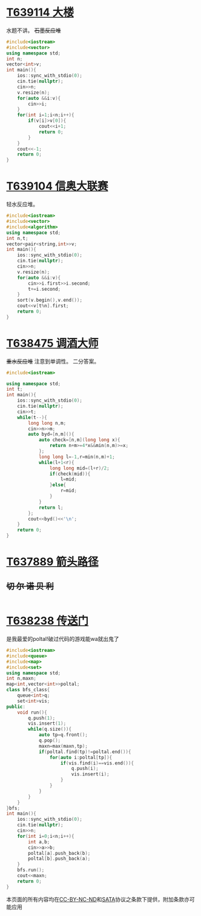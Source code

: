 # [T639114 大楼](https://www.luogu.com.cn/problem/T639114?contestId=271415)
水题不讲。
~~石墨反应堆~~
```cpp
#include<iostream>
#include<vector>
using namespace std;
int n;
vector<int>v;
int main(){
	ios::sync_with_stdio(0);
	cin.tie(nullptr);
	cin>>n;
	v.resize(n);
	for(auto &&i:v){
		cin>>i;
	}
	for(int i=1;i<n;i++){
		if(v[i]>v[0]){
			cout<<i+1;
			return 0;
		}
	}
	cout<<-1;
	return 0;
}
```
# [T639104 信奥大联赛](https://www.luogu.com.cn/problem/T639104?contestId=271415)
轻水反应堆。
```cpp
#include<iostream>
#include<vector>
#include<algorithm>
using namespace std;
int n,t;
vector<pair<string,int>>v;
int main(){
	ios::sync_with_stdio(0);
	cin.tie(nullptr);
	cin>>n;
	v.resize(n);
	for(auto &&i:v){
		cin>>i.first>>i.second;
		t+=i.second;
	}
	sort(v.begin(),v.end());
	cout<<v[t%n].first;
	return 0;
}
```
# [T638475 调酒大师](https://www.luogu.com.cn/problem/T638475?contestId=271415)
~~重水反应堆~~
注意到单调性。
二分答案。
```cpp
#include<iostream>

using namespace std;
int t;
int main(){
	ios::sync_with_stdio(0);
	cin.tie(nullptr);
	cin>>t;
	while(t--){
		long long n,m;
		cin>>n>>m;
		auto byd=[n,m](){
			auto check=[n,m](long long x){
				return n+m>=4*x&&min(n,m)>=x;
			};
			long long l=-1,r=min(n,m)+1;
			while(l+1<r){
				long long mid=(l+r)/2;
				if(check(mid)){
					l=mid;
				}else{
					r=mid;
				}
			}
			return l;
		};
		cout<<byd()<<'\n';
	}
	return 0;
}
```
# [T637889 箭头路径](https://www.luogu.com.cn/problem/T637889?contestId=271415)
## ~~切 尔 诺 贝 利~~
```cpp
```
# [T638238 传送门](https://www.luogu.com.cn/problem/T638238?contestId=271415)
是我最爱的poltal!破过代码的游戏能wa就出鬼了
```cpp
#include<iostream>
#include<queue>
#include<map>
#include<set>
using namespace std;
int n,maxn;
map<int,vector<int>>poltal;
class bfs_class{
	queue<int>q;
	set<int>vis;
public:
	void run(){
		q.push(1);
		vis.insert(1);
		while(q.size()){
			auto tp=q.front();
			q.pop();
			maxn=max(maxn,tp);
			if(poltal.find(tp)!=poltal.end()){
				for(auto i:poltal[tp]){
					if(vis.find(i)==vis.end()){
						q.push(i);
						vis.insert(i);
					}
				}
			}
		}
	}
}bfs;
int main(){
	ios::sync_with_stdio(0);
	cin.tie(nullptr);
	cin>>n;
	for(int i=0;i<n;i++){
		int a,b;
		cin>>a>>b;
		poltal[a].push_back(b);
		poltal[b].push_back(a);
	}
	bfs.run();
	cout<<maxn;
	return 0;
}
```
本页面的所有内容均在[CC-BY-NC-ND](https://creativecommons.org/licenses/by-nc-nd/4.0/)和[SATA](https://github.com/zTrix/sata-license)协议之条款下提供，附加条款亦可能应用